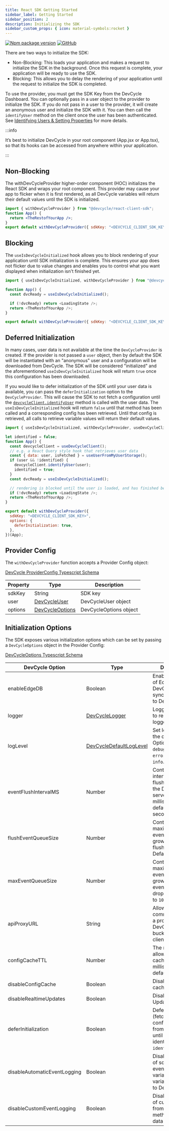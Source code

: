 ```yaml
---
title: React SDK Getting Started
sidebar_label: Getting Started
sidebar_position: 2
description: Initializing the SDK
sidebar_custom_props: { icon: material-symbols:rocket }
---
```


[![Npm package version](https://badgen.net/npm/v/@devcycle/react-client-sdk)](https://www.npmjs.com/package/@devcycle/react-client-sdk)
[![GitHub](https://img.shields.io/github/stars/devcyclehq/js-sdks.svg?style=social&label=Star&maxAge=2592000)](https://github.com/devcyclehq/js-sdks)

There are two ways to initialize the SDK:

- Non-Blocking: This loads your application and makes a request to initialize the SDK in the background. Once this
  request is complete, your application will be ready to use the SDK.
- Blocking: This allows you to delay the rendering of your application until the request to initialize the SDK is
  completed.

To use the provider, you must get the SDK Key from the DevCycle Dashboard. You can optionally pass in a user object to
the provider to initialize the SDK. If you do not pass in a user to the provider, it will create an anonymous user and
initialize the SDK with it. You can then call the `identifyUser` method on the client once the user has been
authenticated. See [Identifying Users & Setting Properties](/sdk/features#identify) for more details.

:::info

It’s best to initialize DevCycle in your root component (App.jsx or App.tsx), so that its hooks can be accessed from
anywhere within your application.

:::

## Non-Blocking

The withDevCycleProvider higher-order component (HOC) initializes the React SDK and wraps your root component. This
provider may cause your app to flicker when it is first rendered, as all DevCycle variables will return their default
values until the SDK is initialized.

```jsx
import { withDevCycleProvider } from "@devcycle/react-client-sdk";
function App() {
  return <TheRestofYourApp />;
}
export default withDevCycleProvider({ sdkKey: "<DEVCYCLE_CLIENT_SDK_KEY>" })(App);
```

## Blocking

The `useIsDevCycleInitialized` hook allows you to block rendering of your application until SDK initialization is
complete. This ensures your app does not flicker due to value changes and enables you to control what you want displayed
when initialization isn't finished yet.

```js
import { useIsDevCycleInitialized, withDevCycleProvider } from "@devcycle/react-client-sdk";

function App() {
  const dvcReady = useIsDevCycleInitialized();

  if (!dvcReady) return <LoadingState />;
  return <TheRestofYourApp />;
}

export default withDevCycleProvider({ sdkKey: "<DEVCYCLE_CLIENT_SDK_KEY>" })(App);
```

## Deferred Initialization

In many cases, user data is not available at the time the `DevCycleProvider` is created. If the provider is not passed a
`user` object, then by default the SDK will be instantiated with an "anonymous" user and a configuration will be
downloaded from DevCycle. The SDK will be considered "initialized" and the aforementioned `useIsDevCycleInitialized`
hook will return `true` once this configuration has been downloaded.

If you would like to defer initialization of the SDK until your user data is available, you can pass the
`deferInitialization` option to the `DevCycleProvider`. This will cause the SDK to not fetch a configuration until the
[`devcycleClient.identifyUser`](/sdk/client-side-sdks/react/react-usage#identifying-users) method is called with the
user data. The `useIsDevCycleInitialized` hook will return `false` until that method has been called and a corresponding
config has been retrieved. Until that config is retrieved, all calls to retrieve variable values will return their
default values.

```js
import { useIsDevCycleInitialized, withDevCycleProvider, useDevCycleClient } from "@devcycle/react-client-sdk";

let identified = false;
function App() {
  const devcycleClient = useDevCycleClient();
  // e.g. a React Query style hook that retrieves user data
  const { data: user, isFetched } = useUserFromMyUserStorage();
  if (user && !identified) {
    devcycleClient.identifyUser(user);
    identified = true;
  }
  const dvcReady = useIsDevCycleInitialized();

  // rendering is blocked until the user is loaded, and has finished being identified in DevCycle
  if (!dvcReady) return <LoadingState />;
  return <TheRestofYourApp />;
}

export default withDevCycleProvider({
  sdkKey: "<DEVCYCLE_CLIENT_SDK_KEY>",
  options: {
    deferInitialization: true,
  },
})(App);
```

## Provider Config

The `withDevCycleProvider` function accepts a Provider Config object:

[DevCycle ProviderConfig Typescript Schema](https://github.com/search?q=repo%3ADevCycleHQ%2Fjs-sdks+export+type+ProviderConfig+language%3ATypeScript+path%3A*types.ts&type=code)

| Property | Type                                                                                       | Description            |
| -------- | ------------------------------------------------------------------------------------------ | ---------------------- |
| sdkKey   | String                                                                                     | SDK key                |
| user     | [DevCycleUser](https://github.com/DevCycleHQ/js-sdks/blob/main/sdk/js/src/types.ts#L55)    | DevCycleUser object    |
| options  | [DevCycleOptions](https://github.com/DevCycleHQ/js-sdks/blob/main/sdk/js/src/types.ts#L44) | DevCycleOptions object |

## Initialization Options

The SDK exposes various initialization options which can be set by passing a `DevCycleOptions` object in the Provider
Config:

[DevCycleOptions Typescript Schema](https://github.com/search?q=repo%3ADevCycleHQ%2Fjs-sdks+export+interface+DevCycleOptions+language%3ATypeScript+path%3A*types.ts&type=code)

| DevCycle Option              | Type                                                                                                          | Description                                                                                                    |
| ---------------------------- | ------------------------------------------------------------------------------------------------------------- | -------------------------------------------------------------------------------------------------------------- |
| enableEdgeDB                 | Boolean                                                                                                       | Enables the usage of EdgeDB for DevCycle that syncs User Data to DevCycle.                                     |
| logger                       | [DevCycleLogger](https://github.com/DevCycleHQ/js-sdks/blob/main/lib/shared/types/src/logger.ts#L2)           | Logger override to replace default logger                                                                      |
| logLevel                     | [DevCycleDefaultLogLevel](https://github.com/DevCycleHQ/js-sdks/blob/main/lib/shared/types/src/logger.ts#L12) | Set log level of the default logger. Options are: `debug`, `info`, `warn`, `error`. Defaults to `info`.        |
| eventFlushIntervalMS         | Number                                                                                                        | Controls the interval between flushing events to the DevCycle servers in milliseconds, defaults to 10 seconds. |
| flushEventQueueSize          | Number                                                                                                        | Controls the maximum size the event queue can grow to until a flush is forced. Defaults to `100`.              |
| maxEventQueueSize            | Number                                                                                                        | Controls the maximum size the event queue can grow to until events are dropped. Defaults to `1000`.            |
| apiProxyURL                  | String                                                                                                        | Allows the SDK to communicate with a proxy of DevCycle bucketing API / client SDK API.                         |
| configCacheTTL               | Number                                                                                                        | The maximum allowed age of a cached config in milliseconds, defaults to 7 days                                 |
| disableConfigCache           | Boolean                                                                                                       | Disable the use of cached configs                                                                              |
| disableRealtimeUpdates       | Boolean                                                                                                       | Disable Realtime Updates                                                                                       |
| deferInitialization          | Boolean                                                                                                       | Defer initialization (fetching configuration from DevCycle) until user is identified with `identifyUser` call  |
| disableAutomaticEventLogging | Boolean                                                                                                       | Disables logging of sdk generated events (e.g. variableEvaluated, variableDefaulted) to DevCycle.              |
| disableCustomEventLogging    | Boolean                                                                                                       | Disables logging of custom events, from `track()` method, and user data to DevCycle.                           |
